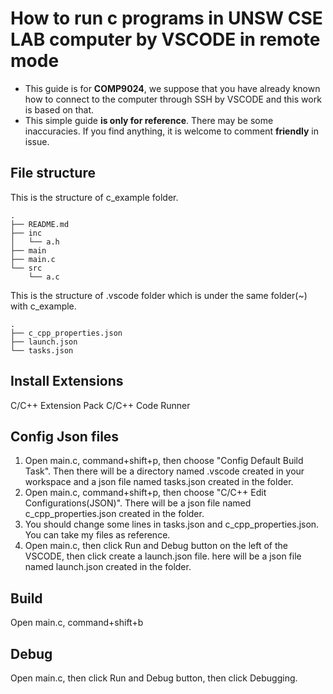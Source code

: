 # How to run c programs in UNSW CSE LAB computer by VSCODE in remote mode 
- This guide is for **COMP9024**, we suppose that you have already known how to connect to the computer through SSH by VSCODE and this work is based on that.
- This simple guide **is only for reference**. There may be some inaccuracies. If you find anything, it is welcome to comment **friendly** in issue.
## File structure
This is the structure of c_example folder.
```
.
├── README.md   
├── inc
│   └── a.h
├── main
├── main.c
└── src
    └── a.c
```
This is the structure of .vscode folder which is under the same folder(~) with c_example.
```
.
├── c_cpp_properties.json
├── launch.json
└── tasks.json
```
## Install Extensions
C/C++ Extension Pack
C/C++
Code Runner
## Config Json files
1. Open main.c, command+shift+p, then choose "Config Default Build Task". Then there will be a directory named .vscode created in your workspace and a json file named tasks.json created in the folder. 
2. Open main.c, command+shift+p, then choose "C/C++ Edit Configurations(JSON)". There will be a json file named c_cpp_properties.json created in the folder.
3. You should change some lines in tasks.json and  c_cpp_properties.json. You can take my files as reference.
4. Open main.c, then click Run and Debug button on the left of the VSCODE, then click create a launch.json file. here will be a json file named launch.json created in the folder.

## Build
Open main.c, command+shift+b

## Debug
Open main.c, then click Run and Debug button, then click Debugging.

